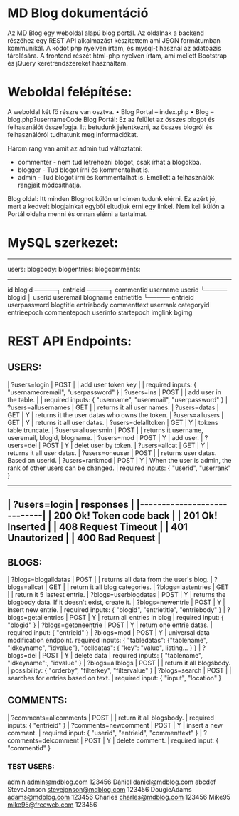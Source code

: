 # MD Blog dokumentáció

Az MD Blog egy weboldal alapú blog portál. 
Az oldalnak a backend részéhez egy REST API alkalmazást készítettem ami JSON formátumban kommunikál. A kódot php nyelven írtam, és mysql-t használ az adatbázis tárolására. 
A frontend részét html-php nyelven írtam, ami mellett Bootstrap és jQuery keretrendszereket használtam.

# Weboldal felépítése:

A weboldal két fő részre van osztva.
•	Blog Portal – index.php
•	Blog – blog.php?usernameCode
Blog Portál: Ez az felület az összes blogot és felhasználót összefogja. Itt betudunk jelentkezni, az összes blogról és felhasználóról tudhatunk meg információkat.

Három rang van amit az admin tud változtatni:
- commenter - nem tud létrehozni blogot, csak írhat a blogokba.
- blogger - Tud blogot írni és kommentálhat is.
- admin - Tud blogot írni és kommentálhat is. Emellett a felhasználók rangjait módosíthatja.

Blog oldal: Itt minden Blognot külön url címen tudunk elérni. Ez azért jó, mert a kedvelt blogjainkat egyből eltudjuk érni egy linkel. Nem kell külön a Portál oldalra menni és onnan elérni a tartalmat.

# MySQL szerkezet:
-------------           -------------               -------------                --------------
users:                  blogbody:                   blogentries:                 blogcomments:
-------------           -------------               -------------                --------------
id                      blogid        ─────┐        entrieid     ─────┐          commentid
username                userid             └─────   blogid            │          userid
useremail               blogname                    entrietitle       └─────     entrieid
userpassword            blogtitle                   entriebody                   commenttext
userrank                categoryid                  entrieepoch                  commentepoch
userinfo                startepoch
imglink                 bgimg

# REST API Endpoints:

## USERS:

| ?users=login               | POST        |      | add user token key                    |
|                                  required inputs: { "usernameoremail", "userpassword" }
| ?users=ins                 | POST        |      | add user in the table.       |
|                                  required inputs: { "username", "useremail", "userpassword" }
| ?users=allusernames        | GET         |      | returns it all user names.
| ?users=datas               | GET         |  Y   | returns it the user datas who owns the token.
| ?users=allusers            | GET         |  Y   | returns it all user datas.
| ?users=delalltoken         | GET         |  Y   | tokens table truncate.
| ?users=allusersmin         | POST        |      | returns it username, useremail, blogid, blogname.
| ?users=mod                 | POST        |  Y   | add user.
| ?users=del                 | POST        |  Y   | delet user by token.
| ?users=allcat              | GET         |  Y   | returns it all user datas.
| ?users=oneuser             | POST        |      | returns user datas. Based on userid.
| ?users=rankmod             | POST        |  Y   | When the user is admin, the rank of other users can be changed.
|                                  required inputs: { "userid", "userrank" }

------------------------------
| ?users=login  | responses  |
|----------------------------|
| 200   Ok! Token code back  |
| 201   Ok! Inserted         |
| 408   Request Timeout      |
| 401   Unautorized          |
| 400   Bad Request          |
------------------------------

## BLOGS:

| ?blogs=blogalldatas        | POST        |      | returns all data from the user's blog.
| ?blogs=allcat              | GET         |      | return it all blog categories.
| ?blogs=lastentries         | GET         |      | return it 5 lastest entrie.
| ?blogs=userblogdatas       | POST        |  Y   | returns the blogbody data. If it doesn't exist, create it.
| ?blogs=newentrie           | POST        |  Y   | insert new entrie.
|                              required inputs: { "blogid", "entrietitle", "entriebody" }
| ?blogs=getallentries       | POST        |  Y   | return all entries in blog
|                              required input:  { "blogid" }
| ?blogs=getoneentrie        | POST        |  Y   | return one entrie datas.
|                              required input:  { "entrieid" }
| ?blogs=mod                 | POST        |  Y   | universal data modification endpoint.
                               required inputs: { "tabledatas": {"tablename", "idkeyname", "idvalue"}, "celldatas": { "key": "value", listing... } }
| ?blogs=del                 | POST        |  Y   | delete data 
|                              required inputs:    { "tablename", "idkeyname":, "idvalue" }
| ?blogs=allblogs            | POST        |      | return it all blogsbody.
|                              possibility:     { "orderby", "filterkey", "filtervalue" }
| ?blogs=search              | POST        |      | searches for entries based on text.
|                              required input:  { "input", "location" }

## COMMENTS:

| ?comments=allcomments      | POST        |      | return it all blogsbody.
|                              required inputs:    { "entrieid" }
| ?comments=newcomment       | POST        |  Y   | insert a new comment.
|                              required input: { "userid", "entrieid", "commenttext" }
| ?comments=delcomment       | POST        |  Y   | delete comment.
|                              required input: { "commentid" }

### TEST USERS:

admin			admin@mdblog.com		123456
Dániel			daniel@mdblog.com		abcdef
SteveJonson		stevejonson@mdblog.com	123456
DougieAdams		adams@mdblog.com		123456
Charles			charles@mdblog.com		123456
Mike95			mike95@freeweb.com		123456
